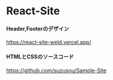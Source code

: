 # React-Site
#### Header,Footerのデザイン  
https://react-site-weld.vercel.app/  

#### HTMLとCSSのソースコード
https://github.com/suzusou/Sample-Site
